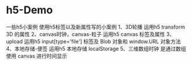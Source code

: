 # h5-Demo
一些h5小案例
使用h5标签以及新属性写的小案例
1、3D轮播 运用h5 transform 3D 的属性
2、canvas时钟，canvas-粒子 运用h5 canvas 标签及属性
3、upload 运用h5 input[type='file'] 标签及 Blob 对象和 window.URL 对象方法
4、本地存储-便签 运用h5 本地存储 localStorage 
5、三维数组时钟 是通过数组使用 canvas 进行时间显示
